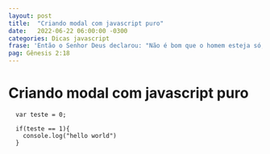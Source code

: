 ```yaml
---
layout: post
title:  "Criando modal com javascript puro"
date:   2022-06-22 06:00:00 -0300
categories: Dicas javascript
frase: 'Então o Senhor Deus declarou: "Não é bom que o homem esteja só; farei para ele alguém que o auxilie e lhe corresponda".'
pag: Gênesis 2:18
---
```


# Criando modal com javascript puro

```
  var teste = 0;
  
  if(teste == 1){
    console.log("hello world")
  }
  
```
